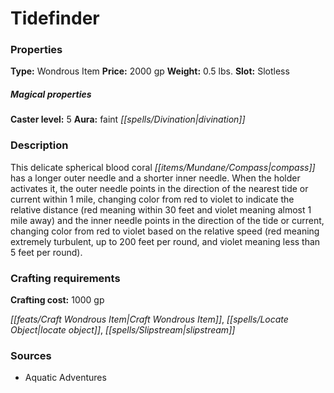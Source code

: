 ﻿---
Title: "Tidefinder"
Type: "Wondrous Item"
Price: "2000 gp"
Weight: "0.5 lbs."
Slot: "Slotless"
Caster level: "5"
Aura: "faint divination"
Description: |
  "This delicate spherical blood coral compass has a longer outer needle and a shorter inner needle. When the holder activates it, the outer needle points in the direction of the nearest tide or current within 1 mile, changing color from red to violet to indicate the relative distance (red meaning within 30 feet and violet meaning almost 1 mile away) and the inner needle points in the direction of the tide or current, changing color from red to violet based on the relative speed (red meaning extremely turbulent, up to 200 feet per round, and violet meaning less than 5 feet per round)."
Crafting cost: "1000 gp"
Sources: "['Aquatic Adventures']"
---

# Tidefinder

### Properties

**Type:** Wondrous Item **Price:** 2000 gp **Weight:** 0.5 lbs. **Slot:** Slotless

##### Magical properties

**Caster level:** 5 **Aura:** faint _[[spells/Divination|divination]]_

### Description

This delicate spherical blood coral _[[items/Mundane/Compass|compass]]_ has a longer outer needle and a shorter inner needle. When the holder activates it, the outer needle points in the direction of the nearest tide or current within 1 mile, changing color from red to violet to indicate the relative distance (red meaning within 30 feet and violet meaning almost 1 mile away) and the inner needle points in the direction of the tide or current, changing color from red to violet based on the relative speed (red meaning extremely turbulent, up to 200 feet per round, and violet meaning less than 5 feet per round).

### Crafting requirements

**Crafting cost:** 1000 gp

_[[feats/Craft Wondrous Item|Craft Wondrous Item]]_, _[[spells/Locate Object|locate object]]_, _[[spells/Slipstream|slipstream]]_

### Sources

* Aquatic Adventures